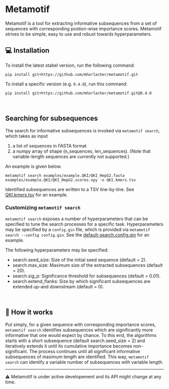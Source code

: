 # Metamotif

Metamotif is a tool for extracting informative subsequences from a set of sequences with corresponding postion-wise importance scores. Metamotif strives to be simple, easy to use and robust towards hyperparameters. 

## :computer: Installation

To install the latest stabel version, run the following command:

`pip install git+https://github.com/mhorlacher/metamotif.git`

To install a specific version (e.g. `0.4.0`), run this command:

`pip install git+https://github.com/mhorlacher/metamotif.git@0.4.0`

&nbsp;
&nbsp;


## Searching for subsequences

The search for informative subsequences is invoked via `metamotif search`, which takes as input

1) a list of sequences in FASTA format
2) a numpy array of shape (n_sequences, len_sequences). (Note that variable-length sequences are currently not supported.)

An example is given below. 

`metamotif search examples/example.QKI/QKI_HepG2.fasta examples/example.QKI/QKI_HepG2.scores.npy -o QKI.kmers.tsv`

Identified subsequences are written to a TSV line-by-line. See [QKI.kmers.tsv](examples/example.QKI/QKI.kmers.tsv) for an example. 

### Customizing `metamotif search`

`metamotif search` exposes a number of hyperparameters that can be specified to tune the search processes for a specific task. 
Hyperparameters may be specified by a `config.gin` file, which is provided via `metamotif search --config config.gin`. 
See the [default-search.config.gin](configs/default-search.config.gin) for an example. 

The following hyperparameters may be specified:

- search.seed_size: Size of the initial seed sequence (default = 2). 
- search.max_size: Maximum size of the extracted subsequences (default = 20). 
- search.sig_p: Significance threshold for subsequences (default = 0.01). 
- search.extend_flanks: Size by which significant subsequences are extended up-and downstream (default = 0). 

&nbsp;
&nbsp;


## :test_tube: How it works

Put simply, for a given sequence with corresponding importance scores, `metamotif search` identifies subsequences which are significantly more informative that one would expect by chance. To this end, the algorithms starts with a short subsequence (default search.seed_size = 2) and iteratively extends it until its cumulative importance becomes non-significant. 
The process continues until all significant informative subsequences of maximum length are identified. 
This way, `metamotif search` can identify a variable number of subsequences with variable length. 



--- 

:warning: Metamotif is under active developement and its API might change at any time. 
